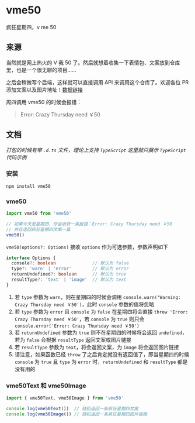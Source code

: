 # vme50

疯狂星期四，v me 50

## 来源

当然就是网上热火的 V 我 50 了。然后就想着收集一下表情包、文案放到仓库里，也是一个很无聊的项目……

之后会稍微写个后端，这样就可以直接调用 API 来调用这个仓库了。欢迎各位 PR 添加文案以及图片地址！[数据链接](./src/data.ts)

周四调用 vme50 的时候会报错：

> Error: Crazy Thursday need ￥50

## 文档

*打包的时候有带 `.d.ts` 文件，理论上支持 `TypeScript` 这里就只展示 `TypeScript` 代码示例*

### 安装

```bash
npm install vme50
```

### vme50

```typescript
import vme50 from 'vme50'

// 如果今天是星期四，你会收获一条报错：Error: Crazy Thursday need ￥50
// 并且返回疯狂星期四文案一篇
vme50()
```

`vme50(options?: Options)` 接收 `options` 作为可选参数，参数声明如下

```typescript
interface Options {
  console?: boolean              // 默认为 false
  type?: 'warn' | 'error'        // 默认为 error
  returnUndefined?: boolean      // 默认为 true
  resultType?: 'text' | 'image'  // 默认为 text
}
```

1. 若 `type` 参数为 `warn`，则在星期四的时候会调用 `console.warn('Warning: Crazy Thursday need ￥50')`，此时 `console` 参数的值将忽略
2. 若 `type` 参数为 `error` 且 `console` 为 `false` 在星期四将会直接 `throw 'Error: Crazy Thursday need ￥50'`，若 `console` 为 `true` 则只会 `console.error('Error: Crazy Thursday need ￥50')`
3. 若 `returnUndefined` 参数为 `true` 则不在星期四的时候将会返回 `undefined`，若为 `false` 会根据 `resultType` 返回文案或图片链接
4. 若 `resultType` 参数为 `text`，将会返回文案，为 `image` 将会返回图片链接
5. 请注意，如果函数已经 `throw` 了之后肯定就没有返回值了，即当星期四的时候 `console` 为 `true` 且 `type` 为 `error` 时，`returnUndefined` 和 `resultType` 都是没有用的

### vme50Text 和 vme50Image

```typescript
import { vme50Text, vme50Image } from 'vme50'

console.log(vme50Text())  // 随机返回一条疯狂星期四文案
console.log(vme50Image()) // 随机返回一条疯狂星期四图片链接
```
